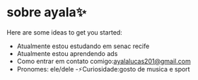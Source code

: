# sobre ayala✨

Here are some ideas to get you started:

- Atualmente estou estudando em senac recife 
- Atualmente estou aprendendo ads 
- Como entrar em contato comigo:ayalalucas201@gmail.com
- Pronomes: ele/dele
-⚡Curiosidade:gosto de musica e sport

